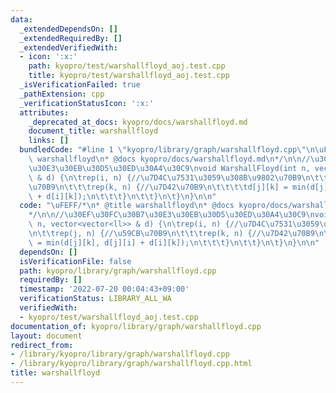 ```yaml
---
data:
  _extendedDependsOn: []
  _extendedRequiredBy: []
  _extendedVerifiedWith:
  - icon: ':x:'
    path: kyopro/test/warshallfloyd_aoj.test.cpp
    title: kyopro/test/warshallfloyd_aoj.test.cpp
  _isVerificationFailed: true
  _pathExtension: cpp
  _verificationStatusIcon: ':x:'
  attributes:
    _deprecated_at_docs: kyopro/docs/warshallfloyd.md
    document_title: warshallfloyd
    links: []
  bundledCode: "#line 1 \"kyopro/library/graph/warshallfloyd.cpp\"\n\uFEFF/*\n* @title\
    \ warshallfloyd\n* @docs kyopro/docs/warshallfloyd.md\n*/\n\n//\u30EF\u30FC\u30B7\
    \u30E3\u30EB\u30D5\u30ED\u30A4\u30C9\nvoid WarshallFloyd(int n, vector<vector<ll>>\
    \ & d) {\n\trep(i, n) {//\u7D4C\u7531\u3059\u308B\u9802\u70B9\n\t\trep(j, n) {//\u59CB\
    \u70B9\n\t\t\trep(k, n) {//\u7D42\u70B9\n\t\t\t\td[j][k] = min(d[j][k], d[j][i]\
    \ + d[i][k]);\n\t\t\t}\n\t\t}\n\t}\n}\n\n"
  code: "\uFEFF/*\n* @title warshallfloyd\n* @docs kyopro/docs/warshallfloyd.md\n\
    */\n\n//\u30EF\u30FC\u30B7\u30E3\u30EB\u30D5\u30ED\u30A4\u30C9\nvoid WarshallFloyd(int\
    \ n, vector<vector<ll>> & d) {\n\trep(i, n) {//\u7D4C\u7531\u3059\u308B\u9802\u70B9\
    \n\t\trep(j, n) {//\u59CB\u70B9\n\t\t\trep(k, n) {//\u7D42\u70B9\n\t\t\t\td[j][k]\
    \ = min(d[j][k], d[j][i] + d[i][k]);\n\t\t\t}\n\t\t}\n\t}\n}\n\n"
  dependsOn: []
  isVerificationFile: false
  path: kyopro/library/graph/warshallfloyd.cpp
  requiredBy: []
  timestamp: '2022-07-20 00:04:43+09:00'
  verificationStatus: LIBRARY_ALL_WA
  verifiedWith:
  - kyopro/test/warshallfloyd_aoj.test.cpp
documentation_of: kyopro/library/graph/warshallfloyd.cpp
layout: document
redirect_from:
- /library/kyopro/library/graph/warshallfloyd.cpp
- /library/kyopro/library/graph/warshallfloyd.cpp.html
title: warshallfloyd
---
```

